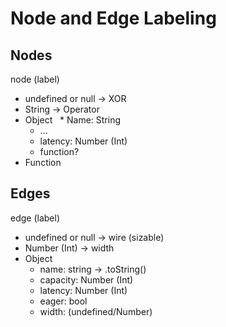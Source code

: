 # Node and Edge Labeling
## Nodes
node (label)
* undefined or null -> XOR
* String -> Operator
* Object
    * Name: String
    * ...
    * latency: Number (Int)
    * function?
* Function

## Edges
edge (label)
* undefined or null -> wire (sizable)
* Number (Int) -> width
* Object
    * name: string -> .toString()
    * capacity: Number (Int)
    * latency: Number (Int)
    * eager: bool
    * width: (undefined/Number)
